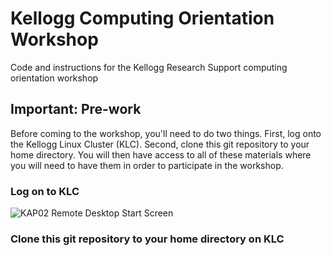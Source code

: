 # Kellogg Computing Orientation Workshop
Code and instructions for the Kellogg Research Support computing orientation workshop

## Important: Pre-work
Before coming to the workshop, you'll need to do two things. First, log onto the Kellogg Linux Cluster (KLC). Second, clone this git repository to your home directory. You will then have access to all of these materials where you will need to have them in order to participate in the workshop.

### Log on to KLC

![KAP02 Remote Desktop Start Screen](https://github.com/rs-kellogg/docs-internal/blob/master/images/kap02/MRD-screenshot.png)

### Clone this git repository to your home directory on KLC
